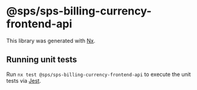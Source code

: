 # @sps/sps-billing-currency-frontend-api

This library was generated with [Nx](https://nx.dev).

## Running unit tests

Run `nx test @sps/sps-billing-currency-frontend-api` to execute the unit tests via [Jest](https://jestjs.io).
